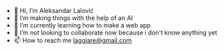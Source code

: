 - 👋 Hi, I’m Aleksandar Lalović
- 👀 I’m making things with the help of an AI
- 🌱 I’m currently learning how to make a web app
- 💞️ I’m not looking to collaborate now because i don't know anything yet
- 📫 How to reach me laggiare@gmail.com

<!---
laggiare/laggiare is a ✨ special ✨ repository because its `README.md` (this file) appears on your GitHub profile.
You can click the Preview link to take a look at your changes.
--->
